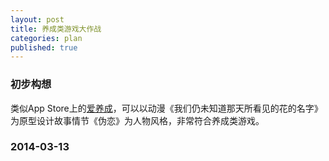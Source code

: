 ```yaml
---
layout: post
title: 养成类游戏大作战
categories: plan
published: true
---
```


### **初步构想**

类似App Store上的[爱养成](https://itunes.apple.com/cn/app/ai-yang-cheng/id555946477?l=en&mt=8)，可以以动漫《我们仍未知道那天所看见的花的名字》为原型设计故事情节《伪恋》为人物风格，非常符合养成类游戏。

### **2014-03-13**
